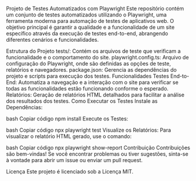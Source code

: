 Projeto de Testes Automatizados com Playwright
Este repositório contém um conjunto de testes automatizados utilizando o Playwright, uma ferramenta moderna para automação de testes de aplicativos web. O objetivo principal é garantir a qualidade e a funcionalidade de um site específico através da execução de testes end-to-end, abrangendo diferentes cenários e funcionalidades.

Estrutura do Projeto
tests/: Contém os arquivos de teste que verificam a funcionalidade e o comportamento do site.
playwright.config.ts: Arquivo de configuração do Playwright, onde são definidas as opções de teste, relatórios e navegadores.
package.json: Gerencia as dependências do projeto e scripts para execução dos testes.
Funcionalidades
Testes End-to-End: Automatiza a navegação e a interação com o site para verificar se todas as funcionalidades estão funcionando conforme o esperado.
Relatórios: Geração de relatórios HTML detalhados para facilitar a análise dos resultados dos testes.
Como Executar os Testes
Instale as Dependências:

bash
Copiar código
npm install
Execute os Testes:

bash
Copiar código
npx playwright test
Visualize os Relatórios: Para visualizar o relatório HTML gerado, use o comando:

bash
Copiar código
npx playwright show-report
Contribuição
Contribuições são bem-vindas! Se você encontrar problemas ou tiver sugestões, sinta-se à vontade para abrir um issue ou enviar um pull request.

Licença
Este projeto é licenciado sob a Licença MIT.

